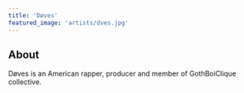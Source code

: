 ```yaml
---
title: 'Døves'
featured_image: 'artists/dves.jpg'
---
```


## About

Døves is an American rapper, producer and member of GothBoiClique collective.
